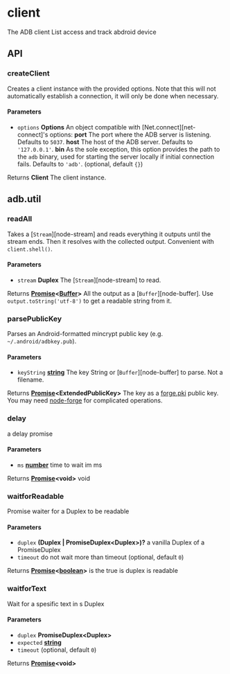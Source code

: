 # client

The ADB client List access and track abdroid device

## API

<!-- Generated by documentation.js. Update this documentation by updating the source code. -->

### createClient

Creates a client instance with the provided options. Note that this will not automatically establish a connection, it will only be done when necessary.

#### Parameters

*   `options` **Options** An object compatible with \[Net.connect]\[net-connect]'s options:
    **port** The port where the ADB server is listening. Defaults to `5037`.
    **host** The host of the ADB server. Defaults to `'127.0.0.1'`.
    **bin** As the sole exception, this option provides the path to the `adb` binary, used for starting the server locally if initial connection fails. Defaults to `'adb'`. (optional, default `{}`)

Returns **Client** The client instance.

## adb.util

<!-- Generated by documentation.js. Update this documentation by updating the source code. -->

### readAll

Takes a \[`Stream`]\[node-stream] and reads everything it outputs until the stream ends. Then it resolves with the collected output. Convenient with `client.shell()`.

#### Parameters

*   `stream` **Duplex** The \[`Stream`]\[node-stream] to read.

Returns **[Promise](https://developer.mozilla.org/docs/Web/JavaScript/Reference/Global_Objects/Promise)<[Buffer](https://nodejs.org/api/buffer.html)>** All the output as a \[`Buffer`]\[node-buffer]. Use `output.toString('utf-8')` to get a readable string from it.

### parsePublicKey

Parses an Android-formatted mincrypt public key (e.g. `~/.android/adbkey.pub`).

#### Parameters

*   `keyString` **[string](https://developer.mozilla.org/docs/Web/JavaScript/Reference/Global_Objects/String)** The key String or \[`Buffer`]\[node-buffer] to parse. Not a filename.

Returns **[Promise](https://developer.mozilla.org/docs/Web/JavaScript/Reference/Global_Objects/Promise)\<ExtendedPublicKey>** The key as a [forge.pki](https://github.com/digitalbazaar/forge#rsa) public key. You may need [node-forge](https://github.com/digitalbazaar/forge) for complicated operations.

### delay

a delay promise

#### Parameters

*   `ms` **[number](https://developer.mozilla.org/docs/Web/JavaScript/Reference/Global_Objects/Number)** time to wait im ms

Returns **[Promise](https://developer.mozilla.org/docs/Web/JavaScript/Reference/Global_Objects/Promise)\<void>** void

### waitforReadable

Promise waiter for a Duplex to be readable

#### Parameters

*   `duplex` **(Duplex | PromiseDuplex\<Duplex>)?** a vanilla Duplex of a PromiseDuplex
*   `timeout`  do not wait more than timeout (optional, default `0`)

Returns **[Promise](https://developer.mozilla.org/docs/Web/JavaScript/Reference/Global_Objects/Promise)<[boolean](https://developer.mozilla.org/docs/Web/JavaScript/Reference/Global_Objects/Boolean)>** is the true is duplex is readable

### waitforText

Wait for a spesific text in s Duplex

#### Parameters

*   `duplex` **PromiseDuplex\<Duplex>** 
*   `expected` **[string](https://developer.mozilla.org/docs/Web/JavaScript/Reference/Global_Objects/String)** 
*   `timeout`   (optional, default `0`)

Returns **[Promise](https://developer.mozilla.org/docs/Web/JavaScript/Reference/Global_Objects/Promise)\<void>** 
